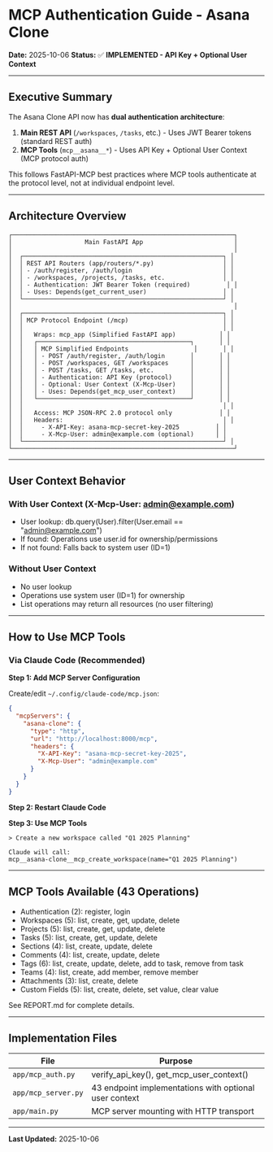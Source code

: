 # MCP Authentication Guide - Asana Clone

**Date:** 2025-10-06
**Status:** ✅ **IMPLEMENTED - API Key + Optional User Context**

---

## Executive Summary

The Asana Clone API now has **dual authentication architecture**:

1. **Main REST API** (`/workspaces`, `/tasks`, etc.) - Uses JWT Bearer tokens (standard REST auth)
2. **MCP Tools** (`mcp__asana__*`) - Uses API Key + Optional User Context (MCP protocol auth)

This follows FastAPI-MCP best practices where MCP tools authenticate at the protocol level, not at individual endpoint level.

---

## Architecture Overview

```
┌─────────────────────────────────────────────────────────────┐
│                    Main FastAPI App                         │
│                                                             │
│  ┌───────────────────────────────────────────────────────┐ │
│  │ REST API Routers (app/routers/*.py)                   │ │
│  │ - /auth/register, /auth/login                         │ │
│  │ - /workspaces, /projects, /tasks, etc.                │ │
│  │ - Authentication: JWT Bearer Token (required)          │ │
│  │ - Uses: Depends(get_current_user)                     │ │
│  └───────────────────────────────────────────────────────┘ │
│                                                             │
│  ┌───────────────────────────────────────────────────────┐ │
│  │ MCP Protocol Endpoint (/mcp)                          │ │
│  │                                                       │ │
│  │   Wraps: mcp_app (Simplified FastAPI app)            │ │
│  │   ┌──────────────────────────────────────────┐       │ │
│  │   │ MCP Simplified Endpoints                  │       │ │
│  │   │ - POST /auth/register, /auth/login       │       │ │
│  │   │ - POST /workspaces, GET /workspaces      │       │ │
│  │   │ - POST /tasks, GET /tasks, etc.          │       │ │
│  │   │ - Authentication: API Key (protocol)     │       │ │
│  │   │ - Optional: User Context (X-Mcp-User)    │       │ │
│  │   │ - Uses: Depends(get_mcp_user_context)    │       │ │
│  │   └──────────────────────────────────────────┘       │ │
│  │                                                       │ │
│  │   Access: MCP JSON-RPC 2.0 protocol only             │ │
│  │   Headers:                                            │ │
│  │     - X-API-Key: asana-mcp-secret-key-2025          │ │
│  │     - X-Mcp-User: admin@example.com (optional)      │ │
│  └───────────────────────────────────────────────────────┘ │
└─────────────────────────────────────────────────────────────┘
```

---

## User Context Behavior

### With User Context (X-Mcp-User: admin@example.com)

- User lookup: db.query(User).filter(User.email == "admin@example.com")
- If found: Operations use user.id for ownership/permissions
- If not found: Falls back to system user (ID=1)

### Without User Context

- No user lookup
- Operations use system user (ID=1) for ownership
- List operations may return all resources (no user filtering)

---

## How to Use MCP Tools

### Via Claude Code (Recommended)

**Step 1: Add MCP Server Configuration**

Create/edit `~/.config/claude-code/mcp.json`:

```json
{
  "mcpServers": {
    "asana-clone": {
      "type": "http",
      "url": "http://localhost:8000/mcp",
      "headers": {
        "X-API-Key": "asana-mcp-secret-key-2025",
        "X-Mcp-User": "admin@example.com"
      }
    }
  }
}
```

**Step 2: Restart Claude Code**

**Step 3: Use MCP Tools**

```
> Create a new workspace called "Q1 2025 Planning"

Claude will call:
mcp__asana-clone__mcp_create_workspace(name="Q1 2025 Planning")
```

---

## MCP Tools Available (43 Operations)

- Authentication (2): register, login
- Workspaces (5): list, create, get, update, delete
- Projects (5): list, create, get, update, delete
- Tasks (5): list, create, get, update, delete
- Sections (4): list, create, update, delete
- Comments (4): list, create, update, delete
- Tags (6): list, create, update, delete, add to task, remove from task
- Teams (4): list, create, add member, remove member
- Attachments (3): list, create, delete
- Custom Fields (5): list, create, delete, set value, clear value

See REPORT.md for complete details.

---

## Implementation Files

| File | Purpose |
|------|---------|
| `app/mcp_auth.py` | verify_api_key(), get_mcp_user_context() |
| `app/mcp_server.py` | 43 endpoint implementations with optional user context |
| `app/main.py` | MCP server mounting with HTTP transport |

---

**Last Updated:** 2025-10-06
